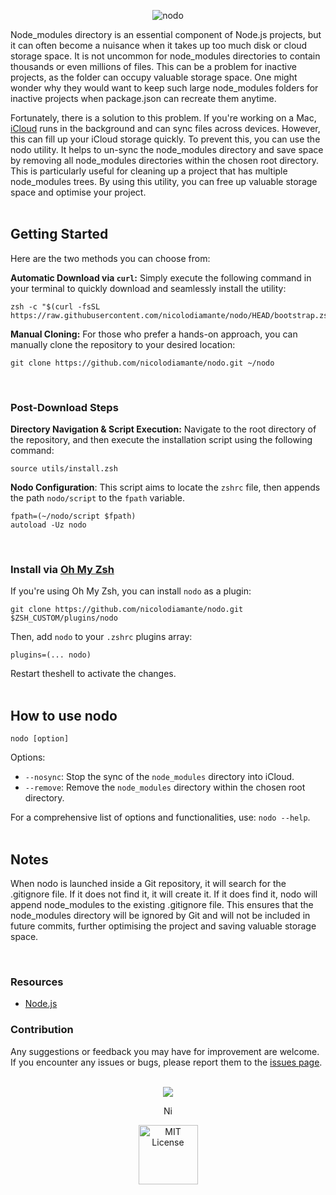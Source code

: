 <p align="center">
  <picture>
    <source media="(prefers-color-scheme: dark)" srcset="https://github.com/nicolodiamante/nodo/assets/48920263/2f4529e1-f221-4838-a237-a6f40ce5cc27" draggable="false" ondragstart="return false;" alt="nodo" title="nodo" />
    <img src="https://github.com/nicolodiamante/nodo/assets/48920263/80bd2cf4-15e3-48f3-86ce-f6bf48d6b69c" draggable="false" ondragstart="return false; "alt="nodo" title="nodo" />
  </picture>
</p>

Node_modules directory is an essential component of Node.js projects, but it can often become a nuisance when it takes up too much disk or cloud storage space. It is not uncommon for node_modules directories to contain thousands or even millions of files. This can be a problem for inactive projects, as the folder can occupy valuable storage space. One might wonder why they would want to keep such large node_modules folders for inactive projects when package.json can recreate them anytime.

Fortunately, there is a solution to this problem. If you're working on a Mac, [iCloud][apple-icloud] runs in the background and can sync files across devices. However, this can fill up your iCloud storage quickly. To prevent this, you can use the nodo utility. It helps to un-sync the node_modules directory and save space by removing all node_modules directories within the chosen root directory. This is particularly useful for cleaning up a project that has multiple node_modules trees. By using this utility, you can free up valuable storage space and optimise your project.
<br><br>

## Getting Started

Here are the two methods you can choose from:

**Automatic Download via `curl`:** Simply execute the following command in your terminal to quickly download and seamlessly install the utility:

```shell
zsh -c "$(curl -fsSL https://raw.githubusercontent.com/nicolodiamante/nodo/HEAD/bootstrap.zsh)"
```

**Manual Cloning:** For those who prefer a hands-on approach, you can manually clone the repository to your desired location:

```shell
git clone https://github.com/nicolodiamante/nodo.git ~/nodo
```

<br>

### Post-Download Steps

**Directory Navigation & Script Execution:** Navigate to the root directory of the repository, and then execute the installation script using the following command:

```shell
source utils/install.zsh
```

**Nodo Configuration**: This script aims to locate the `zshrc` file, then appends the path `nodo/script` to the `fpath` variable.

```shell
fpath=(~/nodo/script $fpath)
autoload -Uz nodo
```

<br>

### Install via [Oh My Zsh][ohmyzsh]

If you're using Oh My Zsh, you can install `nodo` as a plugin:

```shell
git clone https://github.com/nicolodiamante/nodo.git $ZSH_CUSTOM/plugins/nodo
```

Then, add `nodo` to your `.zshrc` plugins array:

```shell
plugins=(... nodo)
```

Restart theshell to activate the changes.
<br><br>

## How to use nodo

```shell
nodo [option]
```

Options:

- `--nosync`: Stop the sync of the `node_modules` directory into iCloud.
- `--remove`: Remove the `node_modules` directory within the chosen root directory.

For a comprehensive list of options and functionalities, use: `nodo --help`.
<br><br>

## Notes

When nodo is launched inside a Git repository, it will search for the .gitignore file. If it does not find it, it will create it. If it does find it, nodo will append node_modules to the existing .gitignore file. This ensures that the node_modules directory will be ignored by Git and will not be included in future commits, further optimising the project and saving valuable storage space.

<br>

### Resources

- [Node.js][node-modules]

### Contribution

Any suggestions or feedback you may have for improvement are welcome. If you encounter any issues or bugs, please report them to the [issues page][issues].
<br><br>

<p align="center">
  <picture>
    <img src="https://github.com/nicolodiamante/nodo/assets/48920263/c23cc85a-e811-44a1-a47b-e4d84ef7abfb" draggable="false" ondragstart="return false;" /></>
  </picture>
</p>

<p align="center">
  <a href="https://nicolodiamante.com" target="_blank">
    <img src="https://github.com/nicolodiamante/nodo/assets/48920263/ea2fbe5e-261f-4d16-b778-3a8232d03cda" draggable="false" ondragstart="return false;" alt="Nicol&#242; Diamante Portfolio" title="Nicol&#242; Diamante" width="17px" />
  </a>
</p>

<p align="center">
  <picture>
    <source media="(prefers-color-scheme: dark)" srcset="https://github.com/nicolodiamante/nodo/assets/48920263/2094140b-8538-4175-992d-1791d6a73ff8" draggable="false" ondragstart="return false;" alt="MIT License" title="MIT License" />
    <img src="https://github.com/nicolodiamante/nodo/assets/48920263/93b7ec71-f913-4d6f-b85a-34338dbcd8e8" draggable="false" ondragstart="return false; "alt="MIT License" title="MIT License" width="95px" />
  </picture>
</p>

<!-- Link labels: -->

[apple-icloud]: https://www.apple.com/icloud/
[ohmyzsh]: https://github.com/robbyrussell/oh-my-zsh/
[node-modules]: https://nodejs.org/api/modules.html
[issues]: https://github.com/nicolodiamante/nodo/issues
